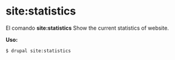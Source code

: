 # site:statistics
El comando **site:statistics** Show the current statistics of website.

**Uso:**
```
$ drupal site:statistics 
```
